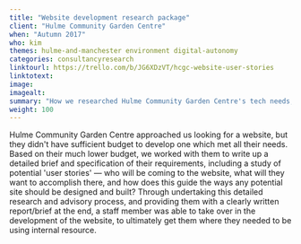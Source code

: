 ```yaml
---
title: "Website development research package"
client: "Hulme Community Garden Centre"
when: "Autumn 2017"
who: kim
themes: hulme-and-manchester environment digital-autonomy
categories: consultancyresearch
linktourl: https://trello.com/b/JG6XDzVT/hcgc-website-user-stories
linktotext:
image:
imagealt:
summary: "How we researched Hulme Community Garden Centre's tech needs, and provided them with a package of information and user-stories which set them up to develop their perfect website."
weight: 100
---
```


Hulme Community Garden Centre approached us looking for a website, but they didn't have sufficient budget to develop one which met all their needs. Based on their much lower budget, we worked with them to write up a detailed brief and specification of their requirements, including a study of potential 'user stories' — who will be coming to the website, what will they want to accomplish there, and how does this guide the ways any potential site should be designed and built? Through undertaking this detailed research and advisory process, and providing them with a clearly written report/brief at the end, a staff member was able to take over in the development of the website, to ultimately get them where they needed to be using internal resource.
